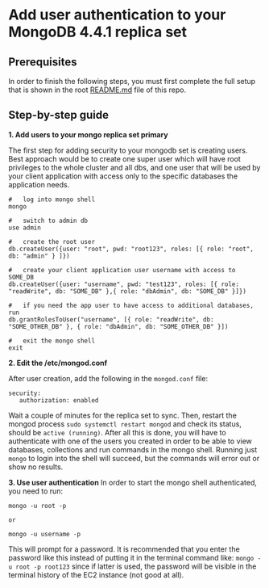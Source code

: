 # Add user authentication to your MongoDB 4.4.1 replica set

## Prerequisites

In order to finish the following steps, you must first complete the full setup that is shown in the root [README.md](https://github.com/antonioned/mongodb-step-by-step/blob/main/README.md) file of this repo.

## Step-by-step guide

**1. Add users to your mongo replica set primary**

The first step for adding security to your mongodb set is creating users. Best approach would be to create one super user which will have root privileges to the whole cluster and all dbs, and one user that will be used by your client application with access only to the specific databases the application needs.

```
#   log into mongo shell
mongo

#   switch to admin db
use admin

#   create the root user
db.createUser({user: "root", pwd: "root123", roles: [{ role: "root", db: "admin" } ]})

#   create your client application user username with access to SOME_DB
db.createUser({user: "username", pwd: "test123", roles: [{ role: "readWrite", db: "SOME_DB" },{ role: "dbAdmin", db: "SOME_DB" }]})

#   if you need the app user to have access to additional databases, run
db.grantRolesToUser("username", [{ role: "readWrite", db: "SOME_OTHER_DB" }, { role: "dbAdmin", db: "SOME_OTHER_DB" }])

#   exit the mongo shell
exit
```

**2. Edit the /etc/mongod.conf**

After user creation, add the following in the `mongod.conf` file:

```
security:
   authorization: enabled
```

Wait a couple of minutes for the replica set to sync. Then, restart the mongod process `sudo systemctl restart mongod` and check its status, should be `active (running)`. After all this is done, you will have to authenticate with one of the users you created in order to be able to view databases, collections and run commands in the mongo shell. Running just `mongo` to login into the shell will succeed, but the commands will error out or show no results.

**3. Use user authentication**
In order to start the mongo shell authenticated, you need to run:

```
mongo -u root -p

оr

mongo -u username -p
```
This will prompt for a password. It is recommended that you enter the password like this instead of putting it in the terminal command like: `mongo -u root -p root123` since if latter is used, the password will be visible in the terminal history of the EC2 instance (not good at all).